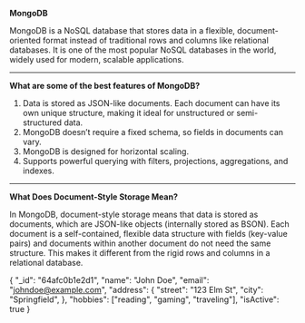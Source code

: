 **MongoDB**

MongoDB is a NoSQL database that stores data in a flexible, document-oriented format instead of traditional rows and columns like relational databases. It is one of the most popular NoSQL databases in the world, widely used for modern, scalable applications.

------------------------------------------------------------------------------------------------------------------

**What are some of the best features of MongoDB?**

1. Data is stored as JSON-like documents. Each document can have its own unique structure, making it ideal for unstructured or semi-structured data.
2. MongoDB doesn’t require a fixed schema, so fields in documents can vary.
3. MongoDB is designed for horizontal scaling.
4. Supports powerful querying with filters, projections, aggregations, and indexes.

-------------------------------------------------------------------------------------------------------------------

**What Does Document-Style Storage Mean?**

In MongoDB, document-style storage means that data is stored as documents, which are JSON-like objects (internally stored as BSON). Each document is a self-contained, flexible data structure with fields (key-value pairs) and documents within another document do not need the same structure. This makes it different from the rigid rows and columns in a relational database.

{
    "_id": "64afc0b1e2d1",
    "name": "John Doe",
    "email": "johndoe@example.com",
    "address": {
      "street": "123 Elm St",
      "city": "Springfield",
    },
    "hobbies": ["reading", "gaming", "traveling"],
    "isActive": true
  }
